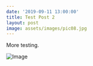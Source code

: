 ```yaml
---
date: '2019-09-11 13:00:00'
title: Test Post 2
layout: post
image: assets/images/pic08.jpg
---
```


More testing.
<!--more-->
<span class="image left">![Image](/assets/images/pic08.jpg)</span>